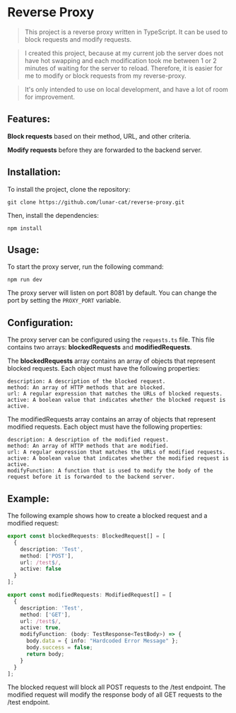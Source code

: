 # Reverse Proxy

> This project is a reverse proxy written in TypeScript. It can be used to block requests and modify requests.

> I created this project, because at my current job the server does not have hot swapping and each modification took me between 1 or 2 minutes of waiting for the server to reload. Therefore, it is easier for me to modify or block requests from my reverse-proxy.

> It's only intended to use on local development, and have a lot of room for improvement.

## Features:

**Block requests** based on their method, URL, and other criteria.

**Modify requests** before they are forwarded to the backend server.

## Installation:

To install the project, clone the repository:

`git clone https://github.com/lunar-cat/reverse-proxy.git`

Then, install the dependencies:

`npm install`

## Usage:

To start the proxy server, run the following command:

`npm run dev`

The proxy server will listen on port 8081 by default. You can change the port by setting the `PROXY_PORT` variable.

## Configuration:

The proxy server can be configured using the `requests.ts` file. This file contains two arrays: **blockedRequests** and **modifiedRequests**.

The **blockedRequests** array contains an array of objects that represent blocked requests. Each object must have the following properties:

    description: A description of the blocked request.
    method: An array of HTTP methods that are blocked.
    url: A regular expression that matches the URLs of blocked requests.
    active: A boolean value that indicates whether the blocked request is active.

The modifiedRequests array contains an array of objects that represent modified requests. Each object must have the following properties:

    description: A description of the modified request.
    method: An array of HTTP methods that are modified.
    url: A regular expression that matches the URLs of modified requests.
    active: A boolean value that indicates whether the modified request is active.
    modifyFunction: A function that is used to modify the body of the request before it is forwarded to the backend server.

## Example:

The following example shows how to create a blocked request and a modified request:

```ts
export const blockedRequests: BlockedRequest[] = [
  {
    description: 'Test',
    method: ['POST'],
    url: /test$/,
    active: false
  }
];
```
```ts
export const modifiedRequests: ModifiedRequest[] = [
  {
    description: 'Test',
    method: ['GET'],
    url: /test$/,
    active: true,
    modifyFunction: (body: TestResponse<TestBody>) => {
      body.data = { info: "Hardcoded Error Message" };
      body.success = false;
      return body;
    }
  }
];
```
The blocked request will block all POST requests to the /test endpoint. The modified request will modify the response body of all GET requests to the /test endpoint.
